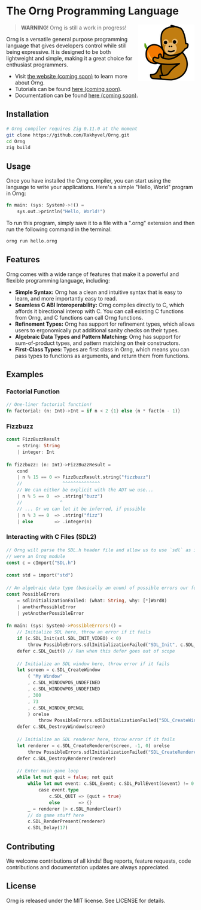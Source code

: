 # The Orng Programming Language
<div align="right"><a href="#"><img src="budi.png" alt="Budi the Orangutan!" align="right" width="30%"></a></div>

> **WARNING**! Orng is still a work in progress!

Orng is a versatile general purpose programming language that gives developers control while still being expressive. It is designed to be both lightweight and simple, making it a great choice for enthusiast programmers.

* Visit [the website (coming soon)](http://ornglang.org) to learn more about Orng.
* Tutorials can be found [here (coming soon)](http://ornglang.orng/tutorials).
* Documentation can be found [here (coming soon)](http://ornglang.orng/docs).

## Installation
```sh
# Orng compiler requires Zig 0.11.0 at the moment
git clone https://github.com/Rakhyvel/Orng.git
cd Orng
zig build
```

## Usage
Once you have installed the Orng compiler, you can start using the language to write your applications. Here's a simple "Hello, World" program in Orng:
```rs
fn main: (sys: System)->!() =
    sys.out.>println("Hello, World!")
```

To run this program, simply save it to a file with a ".orng" extension and then run the following command in the terminal:
```sh
orng run hello.orng
```

## Features
Orng comes with a wide range of features that make it a powerful and flexible programming language, including:
* **Simple Syntax:** Orng has a clean and intuitive syntax that is easy to learn, and more importantly easy to read.
* **Seamless C ABI Interoperability:** Orng compiles directly to C, which affords it birectional interop with C. You can call existing C functions from Orng, and C functions can call Orng functions.
* **Refinement Types:** Orng has support for refinement types, which allows users to ergonomically put additional sanity checks on their types.
* **Algebraic Data Types and Pattern Matching:** Orng has support for sum-of-product types, and pattern matching on their constructors.
* **First-Class Types:** Types are first class in Orng, which means you can pass types to functions as arguments, and return them from functions.

<!-- ## Standard Library -->

<!-- ## Examples (do 3) -->
## Examples
### Factorial Function
```rs
// One-liner factorial function!
fn factorial: (n: Int)->Int = if n < 2 {1} else {n * fact(n - 1)}
```
### Fizzbuzz
```rs
const FizzBuzzResult 
    = string: String
    | integer: Int

fn fizzbuzz: (n: Int)->FizzBuzzResult =
    cond
    | n % 15 == 0 => FizzBuzzResult.string("fizzbuzz") 
    //               ^^^^^^^^^^^^^^
    // We can either be explicit with the ADT we use...
    | n % 5 == 0  => .string("buzz") 
    //              ^
    // ... Or we can let it be inferred, if possible
    | n % 3 == 0  => .string("fizz")
    | else        => .integer(n)
```
### Interacting with C Files (SDL2)
```rs
// Orng will parse the SDL.h header file and allow us to use `sdl` as if it
// were an Orng module
const c = cImport("SDL.h")

const std = import("std")

// An algebraic data type (basically an enum) of possible errors our function could throw
const PossibleErrors 
    = sdlInitializationFailed: (what: String, why: [*]Word8)
    | anotherPossibleError
    | yetAnotherPossibleError

fn main: (sys: System)->PossibleErrors!() =
    // Initialize SDL here, throw an error if it fails
    if (c.SDL_Init(sdl.SDL_INIT_VIDEO) < 0)
        throw PossibleErrors.sdlInitializationFailed("SDL_Init", c.SDL_GetError())
    defer c.SDL_Quit() // Ran when this defer goes out of scope

    // Initialize an SDL window here, throw error if it fails
    let screen = c.SDL_CreateWindow
        ( "My Window"
        , c.SDL_WINDOWPOS_UNDEFINED
        , c.SDL_WINDOWPOS_UNDEFINED
        , 300
        , 73
        , c.SDL_WINDOW_OPENGL
        ) orelse
            throw PossibleErrors.sdlInitializationFailed("SDL_CreateWindow", c.SDL_GetError())
    defer c.SDL_DestroyWindow(screen)

    // Initialize an SDL renderer here, throw error if it fails
    let renderer = c.SDL_CreateRenderer(screen, -1, 0) orelse
        throw PossibleErrors.sdlInitializationFailed("SDL_CreateRenderer", c.SDL_GetError())
    defer c.SDL_DestroyRenderer(renderer)
    
    // Enter main game loop
    while let mut quit = false; not quit
        while let mut event: c.SDL_Event; c.SDL_PollEvent(&event) != 0
            case event.type
                c.SDL_QUIT => {quit = true}
                else       => {}
        _ = renderer |> c.SDL_RenderClear()
        // do game stuff here
        c.SDL_RenderPresent(renderer)
        c.SDL_Delay(17)

```

## Contributing
We welcome contributions of all kinds! Bug reports, feature requests, code contributions and documentation updates are always appreciated.

## License
Orng is released under the MIT license. See LICENSE for details.